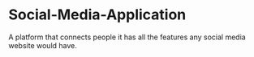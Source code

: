 # Social-Media-Application
A platform that connects people 
it has all the features any social media website would have.

